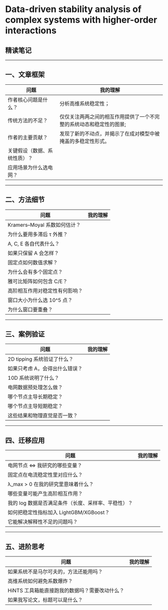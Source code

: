 # Data-driven stability analysis of complex systems with higher-order interactions
## 精读笔记

---

## 一、文章框架

| 问题 | 我的理解 |
|------|----------|
| 作者核心问题是什么？ | 分析高维系统稳定性； |
| 传统方法的不足？ | 仅仅关注两两之间的相互作用提供了一个不完整的系统动态和稳定性的图景; |
| 作者的主要贡献？ | 发现了新的不动点，并揭示了在成对模型中被掩盖的多稳定性形式。| 
| 关键假设（数据、系统性质）？ | |
| 应用场景为什么选电网？ | |

---

## 二、方法细节

| 问题 | 我的理解 |
|------|----------|
| Kramers–Moyal 系数如何估计？ | |
| 为什么要用多滞后 τ 外推？ | |
| A, C, E 各自代表什么？ | |
| 如果只保留 A 会怎样？ | |
| 固定点如何数值求解？ | |
| 为什么会有多个固定点？ | |
| 雅可比矩阵如何包含 C/E？ | |
| 高阶相互作用对稳定性有何影响？ | |
| 窗口大小为什么选 10^5 点？ | |
| 为什么窗口要重叠？ | |

---

## 三、案例验证

| 问题 | 我的理解 |
|------|----------|
| 2D tipping 系统验证了什么？ | |
| 如果只考虑 A，会得出什么错误？ | |
| 10D 系统说明了什么？ | |
| 电网数据预处理怎么做？ | |
| 哪个节点主导长期稳定？ | |
| 哪个节点主导短期稳定？ | |
| 这些结果和物理直觉是否一致？ | |

---

## 四、迁移应用

| 问题 | 我的理解 |
|------|----------|
| 电网节点 ⇔ 我研究的哪些变量？ | |
| 固定点在电流稳定性里对应什么？ | |
| λ_max > 0 在我的研究里意味着什么？ | |
| 哪些变量可能产生高阶相互作用？ | |
| 我的 log 数据是否满足条件（长度、采样率、平稳性）？ | |
| 如何把稳定性指标加入 LightGBM/XGBoost？ | |
| 它能解决解释性不足的问题吗？ | |

---

## 五、进阶思考

| 问题 | 我的理解 |
|------|----------|
| 如果系统不是马尔可夫的，方法还能用吗？ | |
| 高维系统如何避免系数爆炸？ | |
| HiNTS 工具箱能直接跑我的数据吗？需要改动什么？ | |
| 如果我写论文，标题可以是什么？ | |
